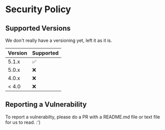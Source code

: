 # Security Policy

## Supported Versions
We don't really have a versioning yet, left it as it is.

| Version | Supported          |
| ------- | ------------------ |
| 5.1.x   | :white_check_mark: |
| 5.0.x   | :x:                |
| 4.0.x   | :x: |
| < 4.0   | :x:                |

## Reporting a Vulnerability

To report a vulnerabilty, please do a PR with a README.md file or text file for us to read. :')
